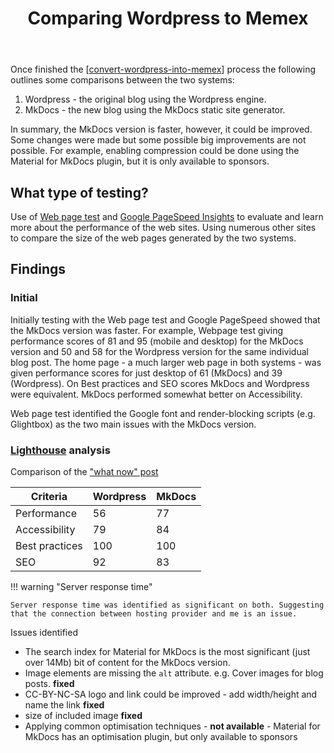 ﻿---
tags:
- colophon
- wordpress
- memex
title: Comparing Wordpress to Memex
type: note
---
Once finished the [[convert-wordpress-into-memex]] process the following outlines some comparisons between the two systems: 

1. Wordpress - the original blog using the Wordpress engine.
2. MkDocs - the new blog using the MkDocs static site generator.

In summary, the MkDocs version is faster, however, it could be improved. Some changes were made but some possible big improvements are not possible. For example, enabling compression could be done using the Material for MkDocs plugin, but it is only available to sponsors.

## What type of testing?

Use of [Web page test](https://www.webpagetest.org/) and [Google PageSpeed Insights](https://developers.google.com/speed/pagespeed/insights/) to evaluate and learn more about the performance of the web sites. Using numerous other sites to compare the size of the web pages generated by the two systems. 

## Findings

### Initial

Initially testing with the Web page test and Google PageSpeed showed that the MkDocs version was faster. For example, Webpage test giving performance scores of 81 and 95 (mobile and desktop) for the MkDocs version and 50 and 58 for the Wordpress version for the same individual blog post. The home page - a much larger web page in both systems - was given performance scores for just desktop of 61 (MkDocs) and 39 (Wordpress).  On Best practices and SEO scores MkDocs and Wordpress were equivalent. MkDocs performed somewhat better on Accessibility.

Web page test identified the Google font and render-blocking scripts (e.g. Glightbox) as the two main issues with the MkDocs version. 

### [Lighthouse](https://developer.chrome.com/docs/lighthouse/overview) analysis

Comparison of the ["what now" post](https://djon.es/blog2/2025/01/12/what-now/)

| Criteria | Wordpress | MkDocs |
|----------|-----------|--------|
| Performance | 56 | 77 |
| Accessibility | 79| 84 |
| Best practices | 100 | 100 |
| SEO | 92 | 83 |

!!! warning "Server response time"

    Server response time was identified as significant on both. Suggesting that the connection between hosting provider and me is an issue.

Issues identified

- The search index for Material for MkDocs is the most significant (just over 14Mb) bit of content for the MkDocs version.
- Image elements are missing the `alt` attribute. e.g. Cover images for blog posts. **fixed**
- CC-BY-NC-SA logo and link could be improved - add width/height and name the link **fixed**
- size of included image **fixed**
- Applying common optimisation techniques - **not available** - Material for MkDocs has an optimisation plugin, but only available to sponsors


[//begin]: # "Autogenerated link references for markdown compatibility"
[convert-wordpress-into-memex]: convert-wordpress-into-memex "Convert Wordpress into Memex"
[//end]: # "Autogenerated link references"